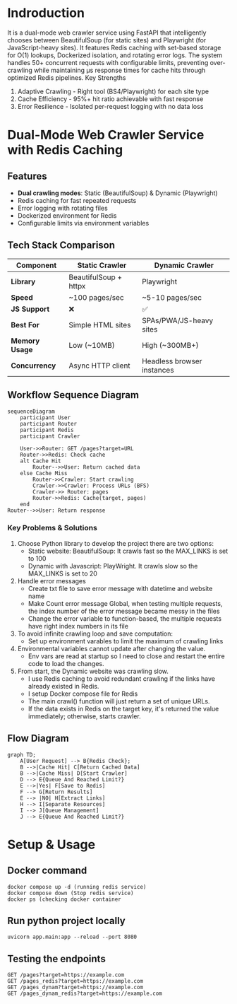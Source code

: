 # Indroduction

It is a dual-mode web crawler service using FastAPI that intelligently chooses between BeautifulSoup (for static sites) and Playwright (for JavaScript-heavy sites). It features Redis caching with set-based storage for O(1) lookups, Dockerized isolation, and rotating error logs. The system handles 50+ concurrent requests with configurable limits, preventing over-crawling while maintaining µs response times for cache hits through optimized Redis pipelines.
Key Strengths </br>

1. Adaptive Crawling - Right tool (BS4/Playwright) for each site type
2. Cache Efficiency - 95%+ hit ratio achievable with fast response
3. Error Resilience - Isolated per-request logging with no data loss

# Dual-Mode Web Crawler Service with Redis Caching

## Features

- **Dual crawling modes**: Static (BeautifulSoup) & Dynamic (Playwright)
- Redis caching for fast repeated requests
- Error logging with rotating files
- Dockerized environment for Redis
- Configurable limits via environment variables

## Tech Stack Comparison

| Component        | Static Crawler        | Dynamic Crawler            |
| ---------------- | --------------------- | -------------------------- |
| **Library**      | BeautifulSoup + httpx | Playwright                 |
| **Speed**        | ~100 pages/sec        | ~5-10 pages/sec            |
| **JS Support**   | ❌                    | ✅                         |
| **Best For**     | Simple HTML sites     | SPAs/PWA/JS-heavy sites    |
| **Memory Usage** | Low (~10MB)           | High (~300MB+)             |
| **Concurrency**  | Async HTTP client     | Headless browser instances |

## Workflow Sequence Diagram

```mermaid
sequenceDiagram
    participant User
    participant Router
    participant Redis
    participant Crawler

    User->>Router: GET /pages?target=URL
    Router->>Redis: Check cache
    alt Cache Hit
        Router-->>User: Return cached data
    else Cache Miss
        Router->>Crawler: Start crawling
        Crawler->>Crawler: Process URLs (BFS)
        Crawler->> Router: pages
        Router->>Redis: Cache(target, pages)
    end
Router-->>User: Return response
```

### Key Problems & Solutions

1. Choose Python library to develop the project there are two options:
   - Static website: BeautifulSoup: It crawls fast so the MAX_LINKS is set to 100
   - Dynamic with Javascript: PlayWright. It crawls slow so the MAX_LINKS is set to 20
2. Handle error messages
   - Create txt file to save error message with datetime and website name
   - Make Count error message Global, when testing multiple requests, the index number of the error message became messy in the files
   - Change the error variable to function-based, the multiple requests have right index numbers in its file
3. To avoid infinite crawling loop and save computation:
   - Set up environment varables to limit the maximum of crawling links
4. Environmental variables cannot update after changing the value.
   - Env vars are read at startup so I need to close and restart the entire code to load the changes.
5. From start, the Dynamic website was crawling slow.
   - I use Redis caching to avoid redundant crawling if the links have already existed in Redis.
   - I setup Docker compose file for Redis
   - The main crawl() function will just return a set of unique URLs.
   - If the data exists in Redis on the target key, it's returned the value immediately; otherwise, starts crawler.

## Flow Diagram

```mermaid
graph TD;
    A[User Request] --> B{Redis Check};
    B -->|Cache Hit| C[Return Cached Data]
    B -->|Cache Miss| D[Start Crawler]
    D --> E{Queue And Reached Limit?}
    E -->|Yes| F[Save to Redis]
    F --> G[Return Results]
    E --> |NO| H[Extract Links]
    H --> I[Separate Resources]
    I --> J[Queue Management]
    J --> E{Queue And Reached Limit?}
```

# Setup & Usage

## Docker command

```
docker compose up -d (running redis service)
docker compose down (Stop redis service)
docker ps (checking docker container
```

## Run python project locally

```
uvicorn app.main:app --reload --port 8080
```

## Testing the endpoints

```
GET /pages?target=https://example.com
GET /pages_redis?target=https://example.com
GET /pages_dynam?target=https://example.com
GET /pages_dynam_redis?target=https://example.com
```
